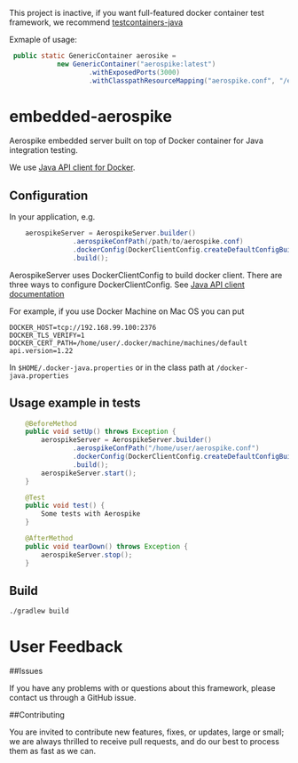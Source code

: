 This project is inactive, if you want full-featured docker container test framework, we recommend [testcontainers-java](https://github.com/testcontainers/testcontainers-java "testcontainers-java")

Exmaple of usage:

```java
 public static GenericContainer aerosike =
            new GenericContainer("aerospike:latest")
                    .withExposedPorts(3000)
                    .withClasspathResourceMapping("aerospike.conf", "/etc/aerospike/aerospike.conf", BindMode.READ_ONLY);
```
# embedded-aerospike
Aerospike embedded server built on top of Docker container for Java integration testing.

We use [Java API client for Docker](https://github.com/docker-java/docker-java "Java API client for Docker").

## Configuration

In your application, e.g.
```java
    aerospikeServer = AerospikeServer.builder()
                .aerospikeConfPath(/path/to/aerospike.conf)
                .dockerConfig(DockerClientConfig.createDefaultConfigBuilder().build())
                .build();
```
AerospikeServer uses DockerClientConfig to build docker client.
There are three ways to configure DockerClientConfig. See [Java API client documentation](https://github.com/docker-java/docker-java/blob/master/README.md "Java API client documentation")

For example, if you use Docker Machine on Mac OS you can put

    DOCKER_HOST=tcp://192.168.99.100:2376
    DOCKER_TLS_VERIFY=1
    DOCKER_CERT_PATH=/home/user/.docker/machine/machines/default
    api.version=1.22

In `$HOME/.docker-java.properties` or in the class path at `/docker-java.properties`

## Usage example in tests
```java
    @BeforeMethod
    public void setUp() throws Exception {
        aerospikeServer = AerospikeServer.builder()
                .aerospikeConfPath("/home/user/aerospike.conf")
                .dockerConfig(DockerClientConfig.createDefaultConfigBuilder().build())
                .build();
        aerospikeServer.start();
    }

    @Test
    public void test() {
        Some tests with Aerospike
    }

    @AfterMethod
    public void tearDown() throws Exception {
        aerospikeServer.stop();
    }
```
## Build

    ./gradlew build
    
# User Feedback

##Issues

If you have any problems with or questions about this framework, please contact us through a GitHub issue.

##Contributing

You are invited to contribute new features, fixes, or updates, large or small; we are always thrilled to receive pull requests, and do our best to process them as fast as we can.
